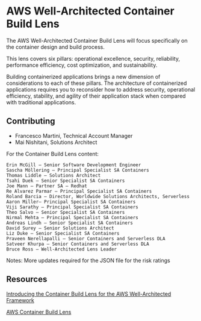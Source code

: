 # AWS Well-Architected Container Build Lens

The AWS Well-Architected Container Build Lens will focus specifically on the container design and build process.

This lens covers six pillars: operational excellence, security, reliability, performance efficiency, cost optimization, and sustainability. 

Building containerized applications brings a new dimension of considerations to each of these pillars. The architecture of containerized applications requires you to reconsider how to address security, operational efficiency, stability, and agility of their application stack when compared with traditional applications.


## Contributing

- Francesco Martini, Technical Account Manager
- Mai Nishitani, Solutions Architect

For the Container Build Lens content:

    Erin McGill — Senior Software Development Engineer
    Sascha Möllering — Principal Specialist SA Containers
    Thomas Liddle — Solutions Architect
    Tsahi Duek — Senior Specialist SA Containers
    Joe Mann — Partner SA – Redhat
    Re Alvarez Parmar – Principal Specialist SA Containers
    Roland Barcia – Director, Worldwide Solutions Architects, Serverless
    Aaron Miller– Principal Specialist SA Containers
    Viji Sarathy – Principal Specialist SA Containers
    Theo Salvo – Senior Specialist SA Containers
    Nirmal Mehta – Principal Specialist SA Containers
    Andreas Lindh – Senior Specialist SA Containers
    David Surey – Senior Solutions Architect
    Liz Duke – Senior Specialist SA Containers
    Praveen Nerellapalli – Senior Containers and Serverless DLA
    Satveer Khurpa – Senior Containers and Serverless DLA
    Bruce Ross – Well-Architected Lens Leader


Notes: More updates required for the JSON file for the risk ratings

## Resources

[Introducing the Container Build Lens for the AWS Well-Architected Framework](https://aws.amazon.com/blogs/containers/introducing-the-container-build-lens-for-the-aws-well-architected-framework/)

[AWS Container Build Lens](https://docs.aws.amazon.com/wellarchitected/latest/container-build-lens/container-build-lens.html)


